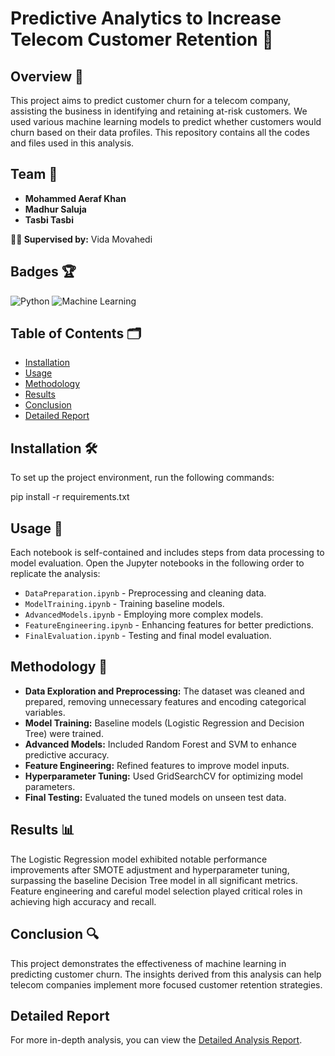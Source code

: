 # Predictive Analytics to Increase Telecom Customer Retention 📶

## Overview 📝
This project aims to predict customer churn for a telecom company, assisting the business in identifying and retaining at-risk customers. We used various machine learning models to predict whether customers would churn based on their data profiles. This repository contains all the codes and files used in this analysis.

## Team 👥
- **Mohammed Aeraf Khan**
- **Madhur Saluja**
- **Tasbi Tasbi**

**👩‍🏫 Supervised by:** Vida Movahedi

## Badges 🏆
![Python](https://img.shields.io/badge/python-3.8-blue.svg)
![Machine Learning](https://img.shields.io/badge/Machine_Learning-blue.svg)

## Table of Contents 🗂
- [Installation](#installation)
- [Usage](#usage)
- [Methodology](#methodology)
- [Results](#results)
- [Conclusion](#conclusion)
- [Detailed Report](#Report)

## Installation 🛠
To set up the project environment, run the following commands:


pip install -r requirements.txt


## Usage 🚀

Each notebook is self-contained and includes steps from data processing to model evaluation. Open the Jupyter notebooks in the following order to replicate the analysis:

- `DataPreparation.ipynb` - Preprocessing and cleaning data.
- `ModelTraining.ipynb` - Training baseline models.
- `AdvancedModels.ipynb` - Employing more complex models.
- `FeatureEngineering.ipynb` - Enhancing features for better predictions.
- `FinalEvaluation.ipynb` - Testing and final model evaluation.

## Methodology 🧪

- **Data Exploration and Preprocessing:** The dataset was cleaned and prepared, removing unnecessary features and encoding categorical variables.
- **Model Training:** Baseline models (Logistic Regression and Decision Tree) were trained.
- **Advanced Models:** Included Random Forest and SVM to enhance predictive accuracy.
- **Feature Engineering:** Refined features to improve model inputs.
- **Hyperparameter Tuning:** Used GridSearchCV for optimizing model parameters.
- **Final Testing:** Evaluated the tuned models on unseen test data.

## Results 📊

The Logistic Regression model exhibited notable performance improvements after SMOTE adjustment and hyperparameter tuning, surpassing the baseline Decision Tree model in all significant metrics. Feature engineering and careful model selection played critical roles in achieving high accuracy and recall.

## Conclusion 🔍

This project demonstrates the effectiveness of machine learning in predicting customer churn. The insights derived from this analysis can help telecom companies implement more focused customer retention strategies.

## Detailed Report
For more in-depth analysis, you can view the [Detailed Analysis Report](Report.pdf).

